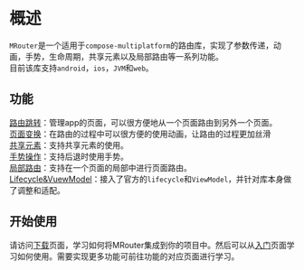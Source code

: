 # 概述
`MRouter`是一个适用于`compose-multiplatform`的路由库，实现了参数传递，动画，手势，生命周期，共享元素以及局部路由等一系列功能。<br>
目前该库支持`android`，`ios`，`JVM`和`web`。

## 功能
[路由跳转](https://erolc.github.io/MRouter/route/route.html)：管理app的页面，可以很方便地从一个页面路由到另外一个页面。<br>
[页面变换](https://erolc.github.io/MRouter/feature/transform.html)：在路由的过程中可以很方便的使用动画，让路由的过程更加丝滑<br>
[共享元素](https://erolc.github.io/MRouter/feature/shele_element.html)：支持共享元素的使用。<br>
[手势操作](https://erolc.github.io/MRouter/feature/gesture.html)：支持后退时使用手势。<br>
[局部路由](https://erolc.github.io/MRouter/feature/panel.html)：支持在一个页面的局部中进行页面路由。<br>
[Lifecycle&VuewModel](https://erolc.github.io/MRouter/feature/lifecycle_vm.html)：接入了官方的`lifecycle`和`ViewModel`，并针对库本身做了调整和适配。<br>

## 开始使用
请访问[下载](https://erolc.github.io/MRouter/started/install.html)页面，学习如何将MRouter集成到你的项目中。然后可以从[入门](https://erolc.github.io/MRouter/started/started/introduction.html)页面学习如何使用。需要实现更多功能可前往功能的对应页面进行学习。